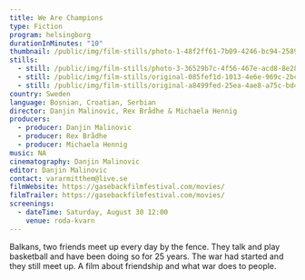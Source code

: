 ```yaml
---
title: We Are Champions
type: Fiction
program: helsingborg
durationInMinutes: "10"
thumbnail: /public/img/film-stills/photo-1-48f2ff61-7b09-4246-bc94-2589e65f2ca2.jpg
stills:
  - still: /public/img/film-stills/photo-3-36529b7c-4f56-467e-acd8-8e28c9a2f3f7.jpg
  - still: /public/img/film-stills/original-085fef1d-1013-4e6e-969c-2bc409a95efc.jpeg
  - still: /public/img/film-stills/original-a8499fed-25ea-4ae8-a75c-bd446a2d01b6.jpeg
country: Sweden
language: Bosnian, Croatian, Serbian
director: Danjin Malinovic, Rex Brådhe & Michaela Hennig
producers:
  - producer: Danjin Malinovic
  - producer: Rex Brådhe
  - producer: Michaela Hennig
music: NA
cinematography: Danjin Malinovic
editor: Danjin Malinovic
contact: vararmitthem@live.se
filmWebsite: https://gasebackfilmfestival.com/movies/
filmTrailer: https://gasebackfilmfestival.com/movies/
screenings:
  - dateTime: Saturday, August 30 12:00
    venue: roda-kvarn
---
```

Balkans, two friends meet up every day by the fence. They talk and play basketball and have been doing so for 25 years. The war had started and they still meet up. A film about friendship and what war does to people.